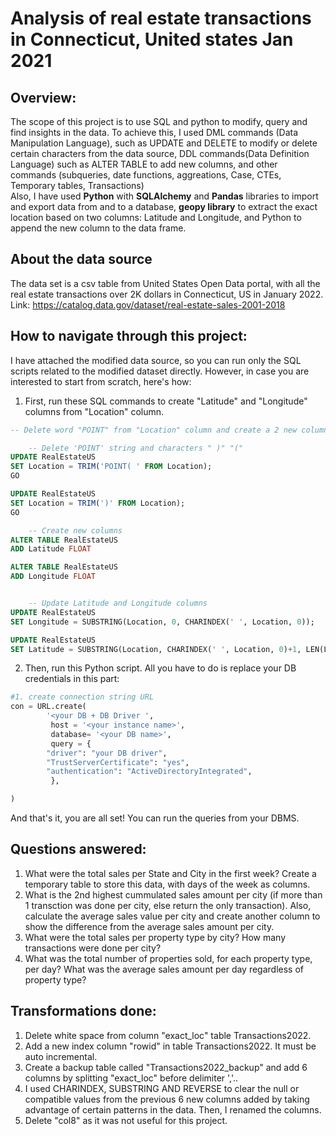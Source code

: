 # Analysis of real estate transactions in Connecticut, United states Jan 2021

## Overview:

The scope of this project is to use SQL and python to modify, query and find insights in the data. 
To achieve this, I used DML commands (Data Manipulation Language), such as UPDATE and DELETE to modify or delete certain characters from the data source, DDL commands(Data Definition Language) such as ALTER TABLE to add new columns, and other commands (subqueries, date functions, aggreations, Case, CTEs, Temporary tables, Transactions) <br>
Also, I have used **Python** with **SQLAlchemy** and **Pandas** libraries to import and export data from and to a database, **geopy library** to extract the exact location based on two columns: Latitude and Longitude, and Python to append the new column to the data frame.
 

## About the data source
The data set is a csv table from United States Open Data portal, with all the real estate transactions over 2K dollars in Connecticut, US in January 2022. 
Link: https://catalog.data.gov/dataset/real-estate-sales-2001-2018



## How to navigate through this project:
I have attached the modified data source, so you can run only the SQL scripts related to the modified dataset directly. However, in case you are interested to start from scratch, here's how:


1. First, run these SQL commands to create "Latitude" and "Longitude" columns from "Location" column.

```SQL
-- Delete word "POINT" from "Location" column and create a 2 new columns: Latitude and longitude based on 'Location' file

	-- Delete 'POINT' string and characters " )" "("
UPDATE RealEstateUS 
SET Location = TRIM('POINT( ' FROM Location);
GO

UPDATE RealEstateUS 
SET Location = TRIM(')' FROM Location);
GO

	-- Create new columns
ALTER TABLE RealEstateUS
ADD Latitude FLOAT  

ALTER TABLE RealEstateUS
ADD Longitude FLOAT  


	-- Update Latitude and Longitude columns
UPDATE RealEstateUS
SET Longitude = SUBSTRING(Location, 0, CHARINDEX(' ', Location, 0));

UPDATE RealEstateUS
SET Latitude = SUBSTRING(Location, CHARINDEX(' ', Location, 0)+1, LEN(Location));
```

2. Then, run this Python script. All you have to do is replace your DB credentials in this part:

```python
#1. create connection string URL
con = URL.create(
        '<your DB + DB Driver ',
         host = '<your instance name>',
         database= '<your DB name>',
         query = {
        "driver": "your DB driver",
        "TrustServerCertificate": "yes",
        "authentication": "ActiveDirectoryIntegrated",
         },

)
```
And that's it, you are all set! You can run the queries from your DBMS.


## Questions answered:
1. What were the total sales per State and City in the first week? Create a temporary table to store this data, with days of the week as columns.
2. What is the 2nd highest cummulated sales amount per city (if more than 1 transction was done per city, else return the only transaction). 
Also, calculate the average sales value per city and create another column to show the difference from the average sales amount per city.
3. What were the total sales per property type by city? How many transactions were done per city?
4. What was the total number of properties sold, for each property type, per day? What was the average sales amount per day regardless of property type?



## Transformations done:
1. Delete white space from column "exact_loc" table Transactions2022.
2. Add a new index column "rowid" in table Transactions2022. It must  be auto incremental.
3. Create a backup table called "Transactions2022_backup" and add 6 columns by splitting "exact_loc"  before delimiter ','..
4. I used CHARINDEX, SUBSTRING AND REVERSE to clear the null or compatible values from the previous 6 new columns added by taking advantage of certain patterns in the data. Then, I renamed the columns.
5. Delete "col8" as it was not useful for this project.